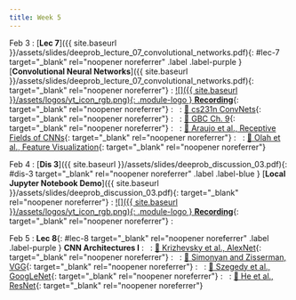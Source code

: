 ```yaml
---
title: Week 5
---
```


Feb 3
: [**Lec 7**]({{ site.baseurl }}/assets/slides/deeprob_lecture_07_convolutional_networks.pdf){: #lec-7 target="_blank" rel="noopener noreferrer" .label .label-purple } [**Convolutional Neural Networks**]({{ site.baseurl }}/assets/slides/deeprob_lecture_07_convolutional_networks.pdf){: target="_blank" rel="noopener noreferrer"}
  : [![]({{ site.baseurl }}/assets/logos/yt_icon_rgb.png){: .module-logo } **Recording**](https://leccap.engin.umich.edu/leccap/player/r/ZXhFuv){: target="_blank" rel="noopener noreferrer"}
: &nbsp;
  : [📖 cs231n ConvNets](https://cs231n.github.io/convolutional-networks/){: target="_blank" rel="noopener noreferrer"}
: &nbsp;
  : [📖 GBC Ch. 9](https://www.deeplearningbook.org/contents/convnets.html){: target="_blank" rel="noopener noreferrer"}
: &nbsp;
  : [📖 Araujo et al., Receptive Fields of CNNs](https://distill.pub/2019/computing-receptive-fields/){: target="_blank" rel="noopener noreferrer"}
: &nbsp;
  : [📖 Olah et al., Feature Visualization](https://distill.pub/2017/feature-visualization/){: target="_blank" rel="noopener noreferrer"}




Feb 4
: [**Dis 3**]({{ site.baseurl }}/assets/slides/deeprob_discussion_03.pdf){: #dis-3 target="_blank" rel="noopener noreferrer" .label .label-blue } [**Local Jupyter Notebook Demo**]({{ site.baseurl }}/assets/slides/deeprob_discussion_03.pdf){: target="_blank" rel="noopener noreferrer"}
  : [![]({{ site.baseurl }}/assets/logos/yt_icon_rgb.png){: .module-logo } **Recording**](https://drive.google.com/file/d/1xuipsZGsWB-UtKu514vYfGyrINdW5jGr/view){: target="_blank" rel="noopener noreferrer"}
: &nbsp;



Feb 5
: **Lec 8**{: #lec-8 target="_blank" rel="noopener noreferrer" .label .label-purple } **CNN Architectures I**
: &nbsp;
  : [📖 Krizhevsky et al., AlexNet](https://papers.nips.cc/paper/2012/hash/c399862d3b9d6b76c8436e924a68c45b-Abstract.html){: target="_blank" rel="noopener noreferrer"}
: &nbsp;
  : [📖 Simonyan and Zisserman, VGG](https://arxiv.org/abs/1409.1556){: target="_blank" rel="noopener noreferrer"}
: &nbsp;
  : [📖 Szegedy et al., GoogLeNet](https://arxiv.org/abs/1409.4842){: target="_blank" rel="noopener noreferrer"}
: &nbsp;
  : [📖 He et al., ResNet](https://arxiv.org/abs/1512.03385){: target="_blank" rel="noopener noreferrer"}





